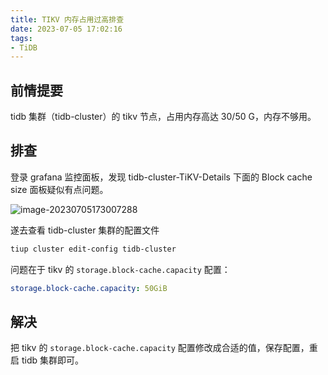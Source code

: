 ```yaml
---
title: TIKV 内存占用过高排查
date: 2023-07-05 17:02:16
tags:
- TiDB
---
```




## 前情提要

tidb 集群（tidb-cluster）的 tikv 节点，占用内存高达 30/50 G，内存不够用。



## 排查

登录 grafana 监控面板，发现 tidb-cluster-TiKV-Details 下面的 Block cache size 面板疑似有点问题。

![image-20230705173007288](https://gitee.com/gitduk/typora-image/raw/master/image/image-20230705173007288.png)



遂去查看 tidb-cluster 集群的配置文件

```bash
tiup cluster edit-config tidb-cluster
```

问题在于 tikv 的 `storage.block-cache.capacity` 配置：

```yaml
storage.block-cache.capacity: 50GiB
```



## 解决

把 tikv 的 `storage.block-cache.capacity` 配置修改成合适的值，保存配置，重启 tidb 集群即可。
